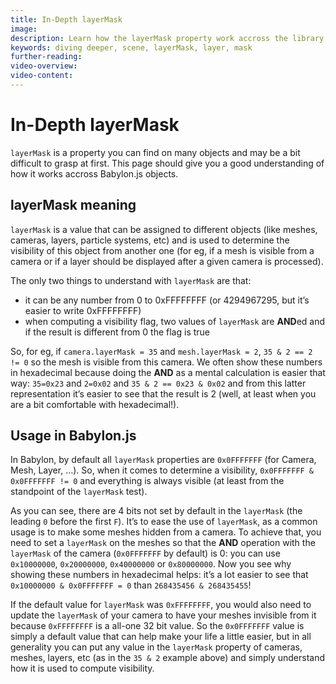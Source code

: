 ```yaml
---
title: In-Depth layerMask
image:
description: Learn how the layerMask property work accross the library
keywords: diving deeper, scene, layerMask, layer, mask
further-reading:
video-overview:
video-content:
---
```


# In-Depth layerMask

`layerMask` is a property you can find on many objects and may be a bit difficult to grasp at first. This page should give you a good understanding of how it works accross Babylon.js objects.

## layerMask meaning

`layerMask` is a value that can be assigned to different objects (like meshes, cameras, layers, particle systems, etc) and is used to determine the visibility of this object from another one (for eg, if a mesh is visible from a camera or if a layer should be displayed after a given camera is processed).

The only two things to understand with `layerMask` are that:

- it can be any number from 0 to 0xFFFFFFFF (or 4294967295, but it’s easier to write 0xFFFFFFFF)
- when computing a visibility flag, two values of `layerMask` are **AND**ed and if the result is different from 0 the flag is true

So, for eg, if `camera.layerMask = 35` and `mesh.layerMask = 2`, `35 & 2 == 2 != 0` so the mesh is visible from this camera. We often show these numbers in hexadecimal because doing the **AND** as a mental calculation is easier that way: `35=0x23` and `2=0x02` and `35 & 2 == 0x23 & 0x02` and from this latter representation it’s easier to see that the result is 2 (well, at least when you are a bit comfortable with hexadecimal!).

## Usage in Babylon.js

In Babylon, by default all `layerMask` properties are `0x0FFFFFFF` (for Camera, Mesh, Layer, …). So, when it comes to determine a visibility, `0x0FFFFFFF & 0x0FFFFFFF != 0` and everything is always visible (at least from the standpoint of the `layerMask` test).

As you can see, there are 4 bits not set by default in the `layerMask` (the leading `0` before the first `F`). It’s to ease the use of `layerMask`, as a common usage is to make some meshes hidden from a camera. To achieve that, you need to set a `layerMask` on the meshes so that the **AND** operation with the `layerMask` of the camera (`0x0FFFFFFF` by default) is 0: you can use `0x10000000`, `0x20000000`, `0x40000000` or `0x80000000`. Now you see why showing these numbers in hexadecimal helps: it’s a lot easier to see that `0x10000000 & 0x0FFFFFFF = 0` than `268435456 & 268435455`!

If the default value for `layerMask` was `0xFFFFFFFF`, you would also need to update the `layerMask` of your camera to have your meshes invisible from it because `0xFFFFFFFF` is a all-one 32 bit value. So the `0x0FFFFFFF` value is simply a default value that can help make your life a little easier, but in all generality you can put any value in the `layerMask` property of cameras, meshes, layers, etc (as in the `35 & 2` example above) and simply understand how it is used to compute visibility.

